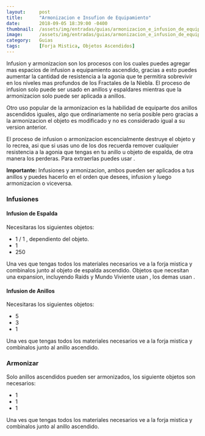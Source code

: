 ```yaml
---
layout:     post
title:      "Armonizacion e Insufion de Equipamiento"
date:       2018-09-05 18:39:00 -0400
thumbnail:  /assets/img/entradas/guias/armonizacion_e_infusion_de_equipamiento_thumbnail.jpg
image:      /assets/img/entradas/guias/armonizacion_e_infusion_de_equipamiento.jpg
category:   Guias
tags:       [Forja Mistica, Objetos Ascendidos]
---
```


<p>Infusion y armonizacion son los procesos con los cuales puedes agregar mas espacios de infusion a equipamiento ascendido, gracias a esto puedes aumentar la cantidad de resistencia a la agonia que te permitira sobrevivir en los niveles mas profundos de los Fractales de la Niebla. El proceso de infusion solo puede ser usado en anillos y espaldares mientras que la armonizacion solo puede ser aplicada a anillos.</p>

<p>Otro uso popular de la armonizacion es la habilidad de equiparte dos anillos ascendidos iguales, algo que ordinariamente no seria posible pero gracias a la armonizacion el objeto es modificado y no es considerado igual a su version anterior.</p>

<p>El proceso de infusion o armonizacion escencialmente destruye el objeto y lo recrea, asi que si usas uno de los dos recuerda remover cualquier resistencia a la agonia que tengas en tu anillo u objeto de espalda, de otra manera los perderas. Para extraerlas puedes usar <span class="embed-link"><span data-armory-embed="items" data-armory-ids="76409" data-armory-inline-text="wiki" data-armory-size="24"></span></span>.</p>

<p><strong>Importante:</strong> Infusiones y armonizacion, ambos pueden ser aplicados a tus anillos y puedes hacerlo en el orden que desees, infusion y luego armonizacion o viceversa.</p>

<h3>Infusiones</h3>

<h4>Infusion de Espalda</h4>

<p>Necesitaras los siguientes objetos:</p>

<ul>
  <li>1 <span class="embed-link"><span data-armory-embed="items" data-armory-ids="38024" data-armory-inline-text="wiki" data-armory-size="24"></span></span> / 1 <span class="embed-link"><span data-armory-embed="items" data-armory-ids="38023" data-armory-inline-text="wiki" data-armory-size="24"></span></span>, dependiento del objeto.</li>
  <li>1 <span class="embed-link"><span data-armory-embed="items" data-armory-ids="37070" data-armory-inline-text="wiki" data-armory-size="24"></span></span></li>
  <li>250 <span class="embed-link"><span data-armory-embed="items" data-armory-ids="19721" data-armory-inline-text="wiki" data-armory-size="24"></span></span></li>
</ul>

<p>Una ves que tengas todos los materiales necesarios ve a la forja mistica y combinalos junto al objeto de espalda ascendido. Objetos que necesitan una expansion, incluyendo Raids y Mundo Viviente usan <span class="embed-link"><span data-armory-embed="items" data-armory-ids="38024" data-armory-inline-text="wiki" data-armory-size="24"></span></span>, los demas usan <span class="embed-link"><span data-armory-embed="items" data-armory-ids="38023" data-armory-inline-text="wiki" data-armory-size="24"></span></span>.</p>

<h4>Infusion de Anillos</h4>

<p>Necesitaras los siguientes objetos:</p>

<ul>
  <li>5 <span class="embed-link"><span data-armory-embed="items" data-armory-ids="38014" data-armory-inline-text="wiki" data-armory-size="24"></span></span></li>
  <li>3 <span class="embed-link"><span data-armory-embed="items" data-armory-ids="38023" data-armory-inline-text="wiki" data-armory-size="24"></span></span></li>
  <li>1 <span class="embed-link"><span data-armory-embed="items" data-armory-ids="38024" data-armory-inline-text="wiki" data-armory-size="24"></span></span></li>
</ul>

<p>Una ves que tengas todos los materiales necesarios ve a la forja mistica y combinalos junto al anillo ascendido.</p>

<h3>Armonizar</h3>

<p>Solo anillos ascendidos pueden ser armonizados, los siguiente objetos son necesarios:</p>

<ul>
  <li>1 <span class="embed-link"><span data-armory-embed="items" data-armory-ids="73381" data-armory-inline-text="wiki" data-armory-size="24"></span></span></li>
  <li>1 <span class="embed-link"><span data-armory-embed="items" data-armory-ids="49424" data-armory-inline-text="wiki" data-armory-size="24"></span></span></li>
  <li>1 <span class="embed-link"><span data-armory-embed="items" data-armory-ids="20796" data-armory-inline-text="wiki" data-armory-size="24"></span></span></li>
</ul>

<p>Una ves que tengas todos los materiales necesarios ve a la forja mistica y combinalos junto al anillo ascendido.</p>
